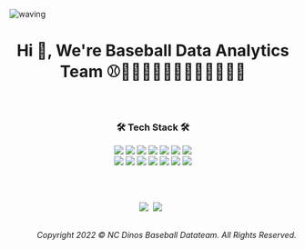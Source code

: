 ![waving](https://capsule-render.vercel.app/api?type=waving&height=200&text=NC%20DINOS&fontAlign=80&fontAlignY=40&color=gradient)

<h1 align='Center'> Hi 👋, We're Baseball Data Analytics Team ⚾👨🏻🧑🏻🧒🏻👧🏻👦🏻👩🏻 </h1>
<!-- NC DINOS Data teams solve the baseball's toughest problems using data and AI -->
<br>

<h3 align="Center"> 🛠 Tech Stack 🛠 </h3>

<p align="Center">
  <img src="https://img.shields.io/badge/-Python-FFF?&logo=Python" />
  <img src="https://img.shields.io/badge/-R-FFF?&logo=R&logoColor=blue" />
  <img src="https://img.shields.io/badge/-SQL-FFF?&logo=MySQL&logoColor=navy" />
  <img src="https://img.shields.io/badge/-Pandas-FFF?&logo=Pandas&logoColor=navy" />
  <img src="https://img.shields.io/badge/-numpy-FFF?&logo=numpy&logoColor=blue" />
  <img src="https://img.shields.io/badge/-scikit--learn-FFF?&logo=scikit-learn" />
  <img src="https://img.shields.io/badge/-SciPy-FFF?&logo=scipy" />
<br>
  <img src="https://img.shields.io/badge/-TensorFlow-FFF?&logo=TensorFlow" />
  <img src="https://img.shields.io/badge/-Keras-FFF?&logo=Keras&logoColor=darkred" />
  <img src="https://img.shields.io/badge/-PyTorch-FFF?&logo=PyTorch" />
  
  <img src="https://img.shields.io/badge/-Git-FFF?&logo=Git" />
  <img src="https://img.shields.io/badge/-MySQL-FFF?&logo=MySQL&logoColor=navy" />
  <img src="https://img.shields.io/badge/-VS%20Code-FFF?&logo=VSCode" />
  <img src="https://img.shields.io/badge/-Jupyter-FFF?&logo=Jupyter" />
</p>

<br>
<br>

<p align="Center">
  <img src="https://visitor-badge.glitch.me/badge?page_id=NCDINOS.ncdinosgit" />&nbsp;
  <img src="https://img.shields.io/github/followers/ncdinosgit?style=social" />&nbsp;&nbsp; <br>
</p>

<h2> </h2>
<p align='Right'>
  <i>Copyright 2022 © NC Dinos Baseball Datateam. All Rights Reserved.</i>
</p>

<!-- <h2> </h2>
<p align="Right">
  <img src="https://visitor-badge.glitch.me/badge?page_id=ncdinosgit" alt="visitor badge"/>&nbsp;
  <img src="https://img.shields.io/github/followers/ncdinosgit?style=social" />&nbsp;&nbsp; <br>
  <i>Copyright 2022 © NC Dinos Baseball Datateam. All Rights Reserved.</i>
</p> -->


